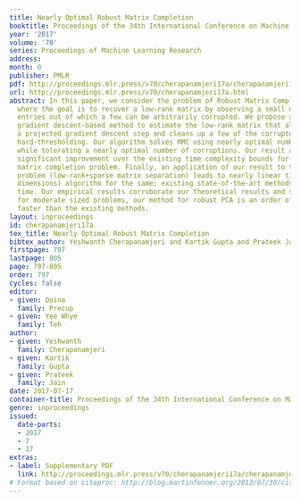```yaml
---
title: Nearly Optimal Robust Matrix Completion
booktitle: Proceedings of the 34th International Conference on Machine Learning
year: '2017'
volume: '70'
series: Proceedings of Machine Learning Research
address: 
month: 0
publisher: PMLR
pdf: http://proceedings.mlr.press/v70/cherapanamjeri17a/cherapanamjeri17a.pdf
url: http://proceedings.mlr.press/v70/cherapanamjeri17a.html
abstract: In this paper, we consider the problem of Robust Matrix Completion (RMC)
  where the goal is to recover a low-rank matrix by observing a small number of its
  entries out of which a few can be arbitrarily corrupted. We propose a simple projected
  gradient descent-based method to estimate the low-rank matrix that alternately performs
  a projected gradient descent step and cleans up a few of the corrupted entries using
  hard-thresholding. Our algorithm solves RMC using nearly optimal number of observations
  while tolerating a nearly optimal number of corruptions. Our result also implies
  significant improvement over the existing time complexity bounds for the low-rank
  matrix completion problem. Finally, an application of our result to the robust PCA
  problem (low-rank+sparse matrix separation) leads to nearly linear time (in matrix
  dimensions) algorithm for the same; existing state-of-the-art methods require quadratic
  time. Our empirical results corroborate our theoretical results and show that even
  for moderate sized problems, our method for robust PCA is an order of magnitude
  faster than the existing methods.
layout: inproceedings
id: cherapanamjeri17a
tex_title: Nearly Optimal Robust Matrix Completion
bibtex_author: Yeshwanth Cherapanamjeri and Kartik Gupta and Prateek Jain
firstpage: 797
lastpage: 805
page: 797-805
order: 797
cycles: false
editor:
- given: Doina
  family: Precup
- given: Yee Whye
  family: Teh
author:
- given: Yeshwanth
  family: Cherapanamjeri
- given: Kartik
  family: Gupta
- given: Prateek
  family: Jain
date: 2017-07-17
container-title: Proceedings of the 34th International Conference on Machine Learning
genre: inproceedings
issued:
  date-parts:
  - 2017
  - 7
  - 17
extras:
- label: Supplementary PDF
  link: http://proceedings.mlr.press/v70/cherapanamjeri17a/cherapanamjeri17a-supp.pdf
# Format based on citeproc: http://blog.martinfenner.org/2013/07/30/citeproc-yaml-for-bibliographies/
---
```

